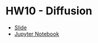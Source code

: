 # HW10 - Diffusion
* [Slide](https://speech.ee.ntu.edu.tw/~hylee/ml/ml2025-course-data/hw10.pdf)
* [Jupyter Notebook](https://colab.research.google.com/drive/1V-gvtTbuqWCvIv7Ox4NE9gb_HiMEplVz)